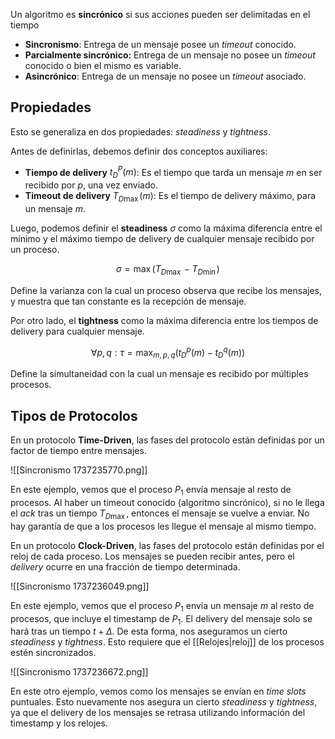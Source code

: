 Un algoritmo es **sincrónico** si sus acciones pueden ser delimitadas en el tiempo

- **Sincronismo**: Entrega de un mensaje posee un _timeout_ conocido.
- **Parcialmente sincrónico:** Entrega de un mensaje no posee un _timeout_ conocido o bien el mismo es variable.
- **Asincrónico**: Entrega de un mensaje no posee un _timeout_ asociado.

## Propiedades

Esto se generaliza en dos propiedades: _steadiness_ y _tightness_.

Antes de definirlas, debemos definir dos conceptos auxiliares:

- **Tiempo de delivery** $t_D^P(m)$: Es el tiempo que tarda un mensaje $m$ en ser recibido por $p$, una vez enviado.
- **Timeout de delivery** $T_{D\max}(m)$: Es el tiempo de delivery máximo, para un mensaje $m$.

Luego, podemos definir el **steadiness** $\sigma$ como la máxima diferencia entre el mínimo y el máximo tiempo de delivery de cualquier mensaje recibido por un proceso.

$$
\sigma = \max(T_{D\max} - T_{D\min})
$$

Define la varianza con la cual un proceso observa que recibe los mensajes, y muestra que tan constante es la recepción de mensaje.

Por otro lado, el **tightness** como la máxima diferencia entre los tiempos de delivery para cualquier mensaje.

$$
\forall p,q : \tau = \max_{m,p,q}(t_D^p(m) - t_D^q(m))
$$

Define la simultaneidad con la cual un mensaje es recibido por múltiples procesos.

## Tipos de Protocolos

En un protocolo **Time-Driven**, las fases del protocolo están definidas por un factor de tiempo entre mensajes.

![[Sincronismo 1737235770.png]]

En este ejemplo, vemos que el proceso $P_1$ envía mensaje al resto de procesos. Al haber un timeout conocido (algoritmo sincrónico), si no le llega el $ack$ tras un tiempo $T_{D\max}$, entonces el mensaje se vuelve a enviar. No hay garantía de que a los procesos les llegue el mensaje al mismo tiempo.

En un protocolo **Clock-Driven**, las fases del protocolo están definidas por el reloj de cada proceso. Los mensajes se pueden recibir antes, pero el _delivery_ ocurre en una fracción de tiempo determinada.

![[Sincronismo 1737236049.png]]

En este ejemplo, vemos que el proceso $P_1$ envía un mensaje $m$ al resto de procesos, que incluye el timestamp de $P_1$. El delivery del mensaje solo se hará tras un tiempo $t+\Delta$. De esta forma, nos aseguramos un cierto _steadiness_ y _tightness_. Esto requiere que el [[Relojes|reloj]] de los procesos estén sincronizados.

![[Sincronismo 1737236672.png]]

En este otro ejemplo, vemos como los mensajes se envían en _time slots_ puntuales. Esto nuevamente nos asegura un cierto _steadiness_ y _tightness_, ya que el delivery de los mensajes se retrasa utilizando información del timestamp y los relojes.
